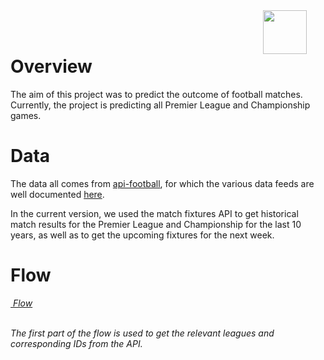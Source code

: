 <img src="/static/dataiku/images/dss-logo-about.png" width="70" style="float: right; margin-right: 30px" />
<br></br>

# Overview
The aim of this project was to predict the outcome of football matches. Currently, the project is predicting all Premier League and Championship games.

# Data
The data all comes from [api-football](https://www.api-football.com/), for which the various data feeds are well documented [here](https://www.api-football.com/documentation#documentation-v239-api-architecture).

In the current version, we used the match fixtures API to get historical match results for the Premier League and Championship for the last 10 years, as well as to get the upcoming fixtures for the next week.

# Flow
<p class="text-center">
<a href="/projects/DKU_CUSTOMER_LIFETIME_VALUE/flow/"  class="btn btn-datasets-color btn-cta-big-mod"><i class="icon-dku-sample_project" class="btn-cta-big-mod-icon" />&nbsp;Flow</a><br/><br/>
</p>

The first part of the flow is used to get the relevant leagues and corresponding IDs from the API.
